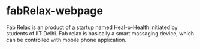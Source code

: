 # fabRelax-webpage

Fab Relax is an product of a startup named Heal-o-Health initiated by students of IIT Delhi. Fab relax is basically a smart massaging device, which can be controlled with mobile phone application.
